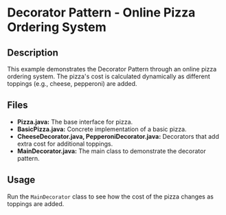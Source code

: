 # Decorator Pattern - Online Pizza Ordering System

## Description
This example demonstrates the Decorator Pattern through an online pizza ordering system. The pizza's cost is calculated dynamically as different toppings (e.g., cheese, pepperoni) are added.

## Files
- **Pizza.java:** The base interface for pizza.
- **BasicPizza.java:** Concrete implementation of a basic pizza.
- **CheeseDecorator.java, PepperoniDecorator.java:** Decorators that add extra cost for additional toppings.
- **MainDecorator.java:** The main class to demonstrate the decorator pattern.

## Usage
Run the `MainDecorator` class to see how the cost of the pizza changes as toppings are added.
